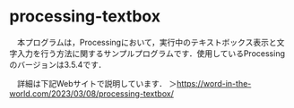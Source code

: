 # processing-textbox
　本プログラムは，Processingにおいて，実行中のテキストボックス表示と文字入力を行う方法に関するサンプルプログラムです．使用しているProcessingのバージョンは3.5.4です．
 
　詳細は下記Webサイトで説明しています．
 ＞https://word-in-the-world.com/2023/03/08/processing-textbox/
